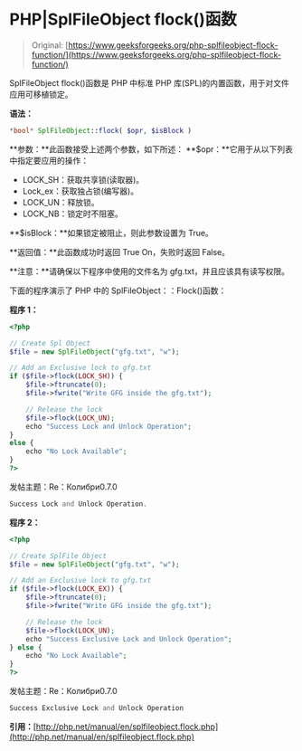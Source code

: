 # PHP|SplFileObject flock()函数

> Original: [https://www.geeksforgeeks.org/php-splfileobject-flock-function/](https://www.geeksforgeeks.org/php-splfileobject-flock-function/)

SplFileObject flock()函数是 PHP 中标准 PHP 库(SPL)的内置函数，用于对文件应用可移植锁定。

**语法：**

```php
*bool* SplFileObject::flock( $opr, $isBlock )
```

**参数：**此函数接受上述两个参数，如下所述：
**$opr：**它用于从以下列表中指定要应用的操作：

*   LOCK_SH：获取共享锁(读取器)。
*   Lock_ex：获取独占锁(编写器)。
*   LOCK_UN：释放锁。
*   LOCK_NB：锁定时不阻塞。

**$isBlock：**如果锁定被阻止，则此参数设置为 True。

**返回值：**此函数成功时返回 True On，失败时返回 False。

**注意：**请确保以下程序中使用的文件名为 gfg.txt，并且应该具有读写权限。

下面的程序演示了 PHP 中的 SplFileObject：：Flock()函数：

**程序 1：**

```php
<?php

// Create Spl Object
$file = new SplFileObject("gfg.txt", "w");

// Add an Exclusive lock to gfg.txt
if ($file->flock(LOCK_SH)) { 
    $file->ftruncate(0);
    $file->fwrite("Write GFG inside the gfg.txt");

    // Release the lock  
    $file->flock(LOCK_UN);
    echo "Success Lock and Unlock Operation";
} 
else {
    echo "No Lock Available";
}
?>
```

发帖主题：Re：Колибри0.7.0

```php
Success Lock and Unlock Operation.

```

**程序 2：**

```php
<?php

// Create SplFile Object
$file = new SplFileObject("gfg.txt", "w");

// Add an Exclusive lock to gfg.txt
if ($file->flock(LOCK_EX)) { 
    $file->ftruncate(0);
    $file->fwrite("Write GFG inside the gfg.txt");

    // Release the lock  
    $file->flock(LOCK_UN);
    echo "Success Exclusive Lock and Unlock Operation";
} else {
    echo "No Lock Available";
}
?>
```

发帖主题：Re：Колибри0.7.0

```php
Success Exclusive Lock and Unlock Operation
```

**引用：**[http://php.net/manual/en/splfileobject.flock.php](http://php.net/manual/en/splfileobject.flock.php)